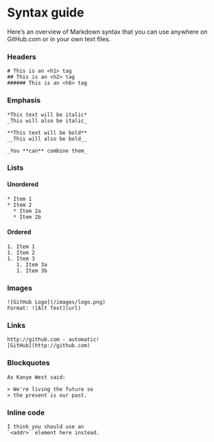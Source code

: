 # Syntax guide #

Here’s an overview of Markdown syntax that you can use anywhere on GitHub.com or in your own text files.

### Headers
```
# This is an <h1> tag
## This is an <h2> tag
###### This is an <h6> tag
```

### Emphasis
```
*This text will be italic*
_This will also be italic_

**This text will be bold**
__This will also be bold__

_You **can** combine them_
```

### Lists

#### Unordered
```
* Item 1
* Item 2
  * Item 2a
  * Item 2b
```
#### Ordered
```
1. Item 1
1. Item 2
1. Item 3
   1. Item 3a
   1. Item 3b
```

### Images
```
![GitHub Logo](/images/logo.png)
Format: ![Alt Text](url)
```

### Links
```
http://github.com - automatic!
[GitHub](http://github.com)
```

### Blockquotes
```
As Kanye West said:

> We're living the future so
> the present is our past.
```

### Inline code
```
I think you should use an
`<addr>` element here instead.
```
